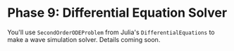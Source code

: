 ---
---

# Phase 9: Differential Equation Solver

You'll use `SecondOrderODEProblem` from Julia's `DifferentialEquations` to make a wave simulation solver. Details coming soon.